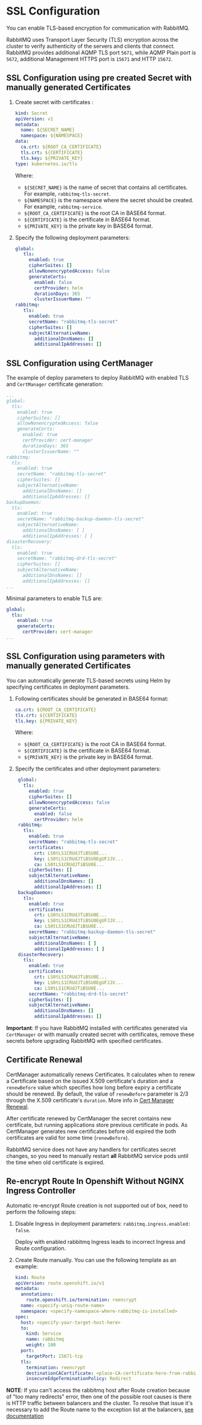 # SSL Configuration

You can enable TLS-based encryption for communication with RabbitMQ.

RabbitMQ uses Transport Layer Security (TLS) encryption across the cluster to verify authenticity of the servers and
clients that connect. RabbitMQ provides additional AQMP TLS port `5671`, while AQMP Plain port is `5672`, additional Management HTTPS port is `15671` and HTTP `15672`.

## SSL Configuration using pre created Secret with manually generated Certificates

1. Create secret with certificates :

    ```yaml
    kind: Secret
    apiVersion: v1
    metadata:
      name: ${SECRET_NAME}
      namespace: ${NAMESPACE}
    data:
      ca.crt: ${ROOT_CA_CERTIFICATE}
      tls.crt: ${CERTIFICATE}
      tls.key: ${PRIVATE_KEY}
    type: kubernetes.io/tls
    ```

    Where:
    * `${SECRET_NAME}` is the name of secret that contains all certificates. For example, `rabbitmq-tls-secret`.
    * `${NAMESPACE}` is the namespace where the secret should be created. For example, `rabbitmq-service`.
    * `${ROOT_CA_CERTIFICATE}` is the root CA in BASE64 format.
    * `${CERTIFICATE}` is the certificate in BASE64 format.
    * `${PRIVATE_KEY}` is the private key in BASE64 format.

2. Specify the following deployment parameters:

   ```yaml
   global:
      tls:
        enabled: true
        cipherSuites: []
        allowNonencryptedAccess: false
        generateCerts:
          enabled: false
          certProvider: helm
          durationDays: 365
          clusterIssuerName: ""
   rabbitmq:
      tls:
        enabled: true
        secretName: "rabbitmq-tls-secret"
        cipherSuites: []
        subjectAlternativeName:
          additionalDnsNames: []
          additionalIpAddresses: []
   ```


## SSL Configuration using CertManager

The example of deploy parameters to deploy RabbitMQ with enabled TLS and `CertManager` certificate generation:

```yaml
...
global:
  tls:
    enabled: true
    cipherSuites: []
    allowNonencryptedAccess: false
    generateCerts:
      enabled: true
      certProvider: cert-manager
      durationDays: 365
      clusterIssuerName: ""
rabbitmq:
  tls:
    enabled: true
    secretName: "rabbitmq-tls-secret"
    cipherSuites: []
    subjectAlternativeName:
      additionalDnsNames: []
      additionalIpAddresses: []
backupDaemon:
  tls:
    enabled: true
    secretName: "rabbitmq-backup-daemon-tls-secret"
    subjectAlternativeName:
      additionalDnsNames: [ ]
      additionalIpAddresses: [ ]
disasterRecovery:
  tls:
    enabled: true
    secretName: "rabbitmq-drd-tls-secret"
    cipherSuites: []
    subjectAlternativeName:
      additionalDnsNames: []
      additionalIpAddresses: []
...
```

Minimal parameters to enable TLS are:

```yaml
global:
  tls:
    enabled: true
    generateCerts:
      certProvider: cert-manager
...
```

## SSL Configuration using parameters with manually generated Certificates

You can automatically generate TLS-based secrets using Helm by specifying certificates in deployment parameters.

1. Following certificates should be generated in BASE64 format:

    ```yaml
    ca.crt: ${ROOT_CA_CERTIFICATE}
    tls.crt: ${CERTIFICATE}
    tls.key: ${PRIVATE_KEY}
    ```

     Where:
     * `${ROOT_CA_CERTIFICATE}` is the root CA in BASE64 format.
     * `${CERTIFICATE}` is the certificate in BASE64 format.
     * `${PRIVATE_KEY}` is the private key in BASE64 format.

2. Specify the certificates and other deployment parameters:

   ```yaml
    global:
      tls:
        enabled: true
        cipherSuites: []
        allowNonencryptedAccess: false
        generateCerts:
          enabled: false
          certProvider: helm
    rabbitmq:
      tls:
        enabled: true
        secretName: "rabbitmq-tls-secret"
        certificates:
          crt: LS0tLS1CRUdJTiBSU0E...  
          key: LS0tLS1CRUdJTiBSU0EgUFJJV...
          ca: LS0tLS1CRUdJTiBSU0E...
        cipherSuites: []
        subjectAlternativeName:
          additionalDnsNames: []
          additionalIpAddresses: []
    backupDaemon:
      tls:
        enabled: true
        certificates:
          crt: LS0tLS1CRUdJTiBSU0E...  
          key: LS0tLS1CRUdJTiBSU0EgUFJJV...
          ca: LS0tLS1CRUdJTiBSU0E...
        secretName: "rabbitmq-backup-daemon-tls-secret"
        subjectAlternativeName:
          additionalDnsNames: [ ]
          additionalIpAddresses: [ ]
    disasterRecovery:
      tls:
        enabled: true
        certificates:
          crt: LS0tLS1CRUdJTiBSU0E...  
          key: LS0tLS1CRUdJTiBSU0EgUFJJV...
          ca: LS0tLS1CRUdJTiBSU0E...
        secretName: "rabbitmq-drd-tls-secret"
        cipherSuites: []
        subjectAlternativeName:
          additionalDnsNames: []
          additionalIpAddresses: []
   ```

**Important**: If you have RabbitMQ installed with certificates generated via `CertManager` or with
manually created secret with certificates, remove these secrets before upgrading RabbitMQ with specified certificates.

## Certificate Renewal

CertManager automatically renews Certificates.
It calculates when to renew a Certificate based on the issued X.509 certificate's duration and a `renewBefore` value which specifies how long before expiry a certificate should be renewed.
By default, the value of `renewBefore` parameter is 2/3 through the X.509 certificate's `duration`. More info in [Cert Manager Renewal](https://cert-manager.io/docs/usage/certificate/#renewal).

After certificate renewed by CertManager the secret contains new certificate, but running applications store previous certificate in pods.
As CertManager generates new certificates before old expired the both certificates are valid for some time (`renewBefore`).

RabbitMQ service does not have any handlers for certificates secret changes, so you need to manually restart **all** RabbitMQ service pods until the time when old certificate is expired.

## Re-encrypt Route In Openshift Without NGINX Ingress Controller

Automatic re-encrypt Route creation is not supported out of box, need to perform the following steps:

1. Disable Ingress in deployment parameters: `rabbitmq.ingress.enabled: false`.

   Deploy with enabled rabbitmq Ingress leads to incorrect Ingress and Route configuration.

2. Create Route manually. You can use the following template as an example:

   ```yaml
   kind: Route
   apiVersion: route.openshift.io/v1
   metadata:
     annotations:
       route.openshift.io/termination: reencrypt
     name: <specify-uniq-route-name>
     namespace: <specify-namespace-where-rabbitmq-is-installed>
   spec:
     host: <specify-your-target-host-here>
     to:
       kind: Service
       name: rabbitmq 
       weight: 100
     port:
       targetPort: 15671-tcp
     tls:
       termination: reencrypt
       destinationCACertificate: <place-CA-certificate-here-from-rabbitmq-server-TLS-secret>
       insecureEdgeTerminationPolicy: Redirect
   ```

**NOTE**: If you can't access the rabbitmq host after Route creation because of "too many redirects" error, then one of the possible root
causes is there is HTTP traffic between balancers and the cluster. To resolve that issue it's necessary to add the Route name to
the exception list at the balancers,
[see documentation](https://git.qubership.org/PROD.Platform.HA/ocp-4-support/-/blob/master/documentation/Maintenance.md#configure-tls-offload-at-the-load-balancer-nodes)
